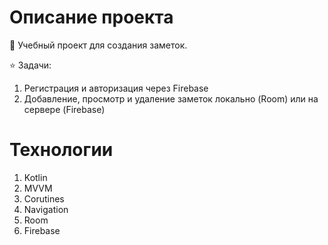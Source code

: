 # Описание проекта
📖 Учебный проект для создания заметок.

⭐ Задачи:
1. Регистрация и авторизация через Firebase
2. Добавление, просмотр и удаление заметок локально (Room) или на сервере (Firebase)

# Технологии

1. Kotlin
2. MVVM
3. Corutines
4. Navigation
5. Room
6. Firebase
